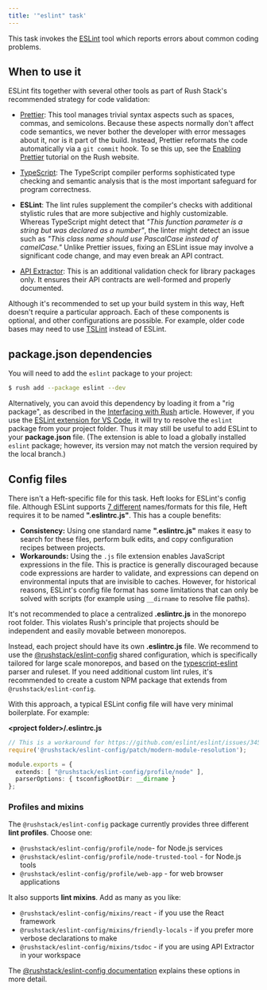 ```yaml
---
title: '"eslint" task'
---
```


This task invokes the [ESLint](https://eslint.org/) tool which reports errors about common coding problems.


## When to use it

ESLint fits together with several other tools as part of Rush Stack's recommended strategy for code validation:

- [Prettier](https://rushjs.io/pages/maintainer/enabling_prettier/): This tool manages trivial syntax aspects such as spaces, commas, and semicolons. Because these aspects normally don't affect code semantics, we never bother the developer with error messages about it, nor is it part of the build.  Instead, Prettier reformats the code automatically via a `git commit` hook.  To se this up, see the [Enabling Prettier](https://rushjs.io/pages/maintainer/enabling_prettier/) tutorial on the Rush website.

- [TypeScript](../heft_tasks/typescript): The TypeScript compiler performs sophisticated type checking and semantic analysis that is the most important safeguard for program correctness.

- **ESLint**: The lint rules supplement the compiler's checks with additional stylistic rules that are more subjective and highly customizable.  Whereas TypeScript might detect that *"This function parameter is a string but was declared as a number"*, the linter might detect an issue such as *"This class name should use PascalCase instead of camelCase."*  Unlike Prettier issues, fixing an ESLint issue may involve a significant code change, and may even break an API contract.

- [API Extractor](../heft_tasks/api-extractor): This is an additional validation check for library packages only.  It ensures their API contracts are well-formed and properly documented.

Although it's recommended to set up your build system in this way, Heft doesn't require a particular approach.  Each of these components is optional, and other configurations are possible.  For example, older code bases may need to use [TSLint](../heft_tasks/tslint) instead of ESLint.


## package.json dependencies

You will need to add the `eslint` package to your project:

```bash
$ rush add --package eslint --dev
```

Alternatively, you can avoid this dependency by loading it from a "rig package", as described in the [Interfacing with Rush](../heft_tutorials/heft_and_rush) article.  However, if you use the [ESLint extension for VS Code](https://marketplace.visualstudio.com/items?itemName=dbaeumer.vscode-eslint), it will try to resolve the `eslint` package from your project folder. Thus it may still be useful to add ESLint to your **package.json** file.  (The extension is able to load a globally installed `eslint` package; however, its version may not match the version required by the local branch.)


## Config files

There isn't a Heft-specific file for this task.  Heft looks for ESLint's config file.  Although ESLint supports [7 different](](https://eslint.org/docs/user-guide/configuring#configuration-file-formats)) names/formats for this file, Heft requires it to be named **".eslintrc.js"**. This has a couple benefits:

- **Consistency:** Using one standard name **".eslintrc.js"** makes it easy to search for these files, perform bulk edits, and copy configuration recipes between projects.
- **Workarounds:** Using the `.js` file extension enables JavaScript expressions in the file.  This is practice is generally discouraged because code expressions are harder to validate, and expressions can depend on environmental inputs that are invisible to caches.  However, for historical reasons, ESLint's config file format has some limitations that can only be solved with scripts (for example using `__dirname` to resolve file paths).

It's not recommended to place a centralized **.eslintrc.js** in the monorepo root folder. This violates Rush's principle that projects should be independent and easily movable between monorepos.

Instead, each project should have its own **.eslintrc.js** file.  We recommend to use the [@rushstack/eslint-config](https://www.npmjs.com/package/@rushstack/eslint-config) shared configuration, which is specifically tailored for large scale monorepos, and based on the [typescript-eslint](https://github.com/typescript-eslint/typescript-eslint) parser and ruleset.  If you need additional custom lint rules, it's recommended to create a custom NPM package that extends from `@rushstack/eslint-config`.

With this approach, a typical ESLint config file will have very minimal boilerplate. For example:

**&lt;project folder&gt;/.eslintrc.js**
```ts
// This is a workaround for https://github.com/eslint/eslint/issues/3458
require('@rushstack/eslint-config/patch/modern-module-resolution');

module.exports = {
  extends: [ "@rushstack/eslint-config/profile/node" ],
  parserOptions: { tsconfigRootDir: __dirname }
};
```

### Profiles and mixins

The `@rushstack/eslint-config` package currently provides three different **lint profiles**. Choose one:

- `@rushstack/eslint-config/profile/node`- for Node.js services
- `@rushstack/eslint-config/profile/node-trusted-tool` - for Node.js tools
- `@rushstack/eslint-config/profile/web-app` - for web browser applications

It also supports **lint mixins**.  Add as many as you like:

- `@rushstack/eslint-config/mixins/react` - if you use the React framework
- `@rushstack/eslint-config/mixins/friendly-locals` - if you prefer more verbose declarations to make
- `@rushstack/eslint-config/mixins/tsdoc` - if you are using API Extractor in your workspace

The [@rushstack/eslint-config documentation](https://www.npmjs.com/package/@rushstack/eslint-config) explains these options in more detail.
